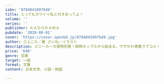 ```yaml
---
isbn: '9784041097649'
title: とってもカワイイ私と付き合ってよ！
volume: ''
series: ''
publisher: ＫＡＤＯＫＡＷＡ
pubdate: '2020-08-01'
cover: 'https://cover.openbd.jp/9784041097649.jpg'
author: 三上こた／著 さいね／イラスト
description: スニーカー大賞特別賞！偽物カップルから始まる、ウザかわ青春ラブコメ！
price: '640'
genre: 文庫
target: 一般
format: 文庫
content: 日本文学、小説・物語

---
```

